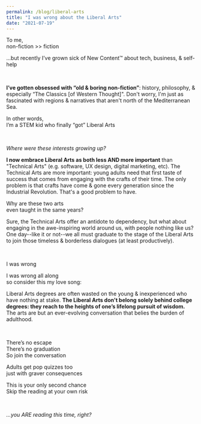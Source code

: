 ```yaml
---
permalink: /blog/liberal-arts
title: "I was wrong about the Liberal Arts"
date: "2021-07-19"
---
```


To me,
<br />non-fiction >> fiction

…but recently I’ve grown sick of New Content™ about tech, business, & self-help

<!-- excerpt -->
<br />

**I’ve gotten obsessed with “old & boring non-fiction”**: history, philosophy, & especially “The Classics [of Western Thought]". Don't worry, I'm just as fascinated with regions & narratives that aren't north of the Mediterranean Sea.

In other words,
<br />I’m a STEM kid who finally “got” Liberal Arts

<br />

_Where were these interests growing up?_

**I now embrace Liberal Arts as both less AND more important** than "Technical Arts" (e.g. software, UX design, digital marketing, etc). The Technical Arts are more important: young adults need that first taste of success that comes from engaging with the crafts of their time. The only problem is that crafts have come & gone every generation since the Industrial Revolution. That's a good problem to have.

Why are these two arts
<br />even taught in the same years?

Sure, the Technical Arts offer an antidote to dependency, but what about engaging in the awe-inspiring world around us, with people nothing like us? One day--like it or not--we all must graduate to the stage of the Liberal Arts to join those timeless & borderless dialogues (at least productively).

<br />

I was wrong

I was wrong all along
<br />so consider this my love song:

Liberal Arts degrees are often wasted on the young & inexperienced who have nothing at stake. **The Liberal Arts don't belong solely behind college degrees: they reach to the heights of one’s lifelong pursuit of wisdom.** The arts are but an ever-evolving conversation that belies the burden of adulthood.

<br />

There’s no escape
<br />There’s no graduation
<br />So join the conversation

Adults get pop quizzes too
<br />just with graver consequences

This is your only second chance
<br />Skip the reading at your own risk

<br />

_...you ARE reading this time, right?_
